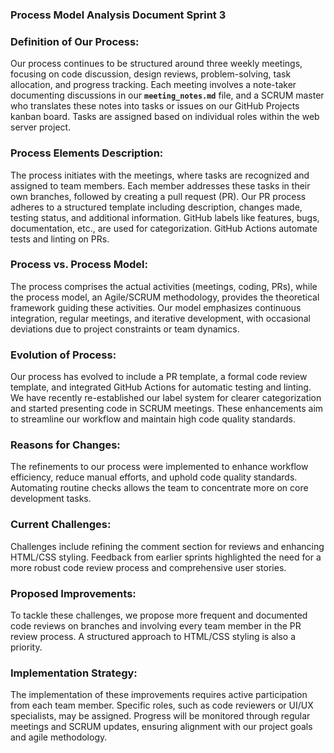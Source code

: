 ### Process Model Analysis Document Sprint 3

### Definition of Our Process:
Our process continues to be structured around three weekly meetings, focusing on code discussion, design reviews, problem-solving, task allocation, and progress tracking. Each meeting involves a note-taker documenting discussions in our **`meeting_notes.md`** file, and a SCRUM master who translates these notes into tasks or issues on our GitHub Projects kanban board. Tasks are assigned based on individual roles within the web server project.

### Process Elements Description:
The process initiates with the meetings, where tasks are recognized and assigned to team members. Each member addresses these tasks in their own branches, followed by creating a pull request (PR). Our PR process adheres to a structured template including description, changes made, testing status, and additional information. GitHub labels like features, bugs, documentation, etc., are used for categorization. GitHub Actions automate tests and linting on PRs.

### Process vs. Process Model:
The process comprises the actual activities (meetings, coding, PRs), while the process model, an Agile/SCRUM methodology, provides the theoretical framework guiding these activities. Our model emphasizes continuous integration, regular meetings, and iterative development, with occasional deviations due to project constraints or team dynamics.

### Evolution of Process:
Our process has evolved to include a PR template, a formal code review template, and integrated GitHub Actions for automatic testing and linting. We have recently re-established our label system for clearer categorization and started presenting code in SCRUM meetings. These enhancements aim to streamline our workflow and maintain high code quality standards.

### Reasons for Changes:
The refinements to our process were implemented to enhance workflow efficiency, reduce manual efforts, and uphold code quality standards. Automating routine checks allows the team to concentrate more on core development tasks.

### Current Challenges:
Challenges include refining the comment section for reviews and enhancing HTML/CSS styling. Feedback from earlier sprints highlighted the need for a more robust code review process and comprehensive user stories.

### Proposed Improvements:
To tackle these challenges, we propose more frequent and documented code reviews on branches and involving every team member in the PR review process. A structured approach to HTML/CSS styling is also a priority.

### Implementation Strategy:
The implementation of these improvements requires active participation from each team member. Specific roles, such as code reviewers or UI/UX specialists, may be assigned. Progress will be monitored through regular meetings and SCRUM updates, ensuring alignment with our project goals and agile methodology.